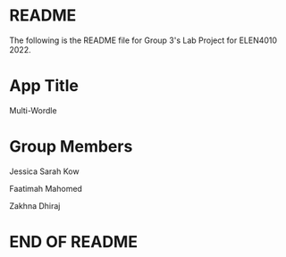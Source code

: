﻿# README
The following is the README file for Group 3's Lab Project for ELEN4010 2022.

# App Title
Multi-Wordle

# Group Members
Jessica Sarah Kow

Faatimah Mahomed

Zakhna Dhiraj 

# END OF README
